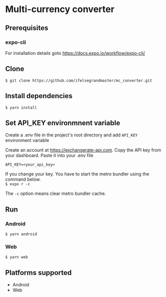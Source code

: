 # Multi-currency converter
## Prerequisites

### expo-cli

For installation details goto https://docs.expo.io/workflow/expo-cli/

## Clone

`$ git clone https://github.com/ifelsegrandmaster/mc_converter.git`

## Install dependencies

`$ yarn install`

## Set API_KEY environmnent variable

Create a .env file in the project's root directory and add `API_KEY` environment variable

Create an account at https://exchangerate-api.com. Copy the API key from your dashboard. Paste it into your .env file

`API_KEY=<your_api_key>`

If you change your key. You have to start the metro bundler using the command below.  
`$ expo r -c` 

The `-c` option means clear metro bundler cache.

## Run
###  Android
`$ yarn android `
### Web 
`$ yarn web `

## Platforms supported
- Android
- Web


